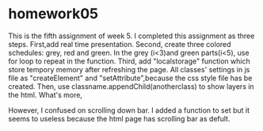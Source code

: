 # homework05
This is the fifth assignment of week 5.
 I completed this assignment as three steps. First,add real time presentation. Second, create three colored schedules: grey, red and green. In the grey (i<3)and green parts(i<5), use for loop to repeat in the function. Third, add "localstorage" function which store tempory memory after refreshing the page.
  All classes' settings in js file as "createElement" and "setAttribute",because the css style file has be created. Then, use classname.appendChild(anotherclass) to show layers in the html. 
  What's more, 
 
 However, I confused on scrolling down bar. I added a function to set  but it seems to useless because the html page has scrolling bar as defult. 

